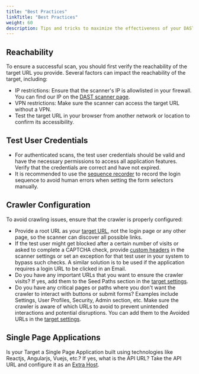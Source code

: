 ```yaml
---
title: "Best Practices"
linkTitle: "Best Practices"
weight: 60
description: Tips and tricks to maximize the effectiveness of your DAST scans from the first attempt.
---
```


## Reachability

To ensure a successful scan, you should first verify the reachability of the target URL you provide. Several factors can impact the reachability of the target, including:
- IP restrictions: Ensure that the scanner's IP is allowlisted in your firewall. You can find our IP on the [DAST scanner page].
- VPN restrictions: Make sure the scanner can access the target URL without a VPN.
- Test the target URL in your browser from another network or location to confirm its accessibility.

## Test User Credentials

- For authenticated scans, the test user credentials should be valid and have the necessary permissions to access all application features. Verify that the credentials are correct and have not expired.
- It is recommended to use the [sequence recorder] to record the login sequence to avoid human errors when setting the form selectors manually.

## Crawler Configuration

To avoid crawling issues, ensure that the crawler is properly configured:
- Provide a root URL as your [target URL], not the login page or any other page, so the scanner can discover all possible links.
- If the test user might get blocked after a certain number of visits or asked to complete a CAPTCHA check, provide [custom headers] in the scanner settings or set an exception for that test user in your system to bypass such checks. A similar solution is to be used if the application requires a login URL to be clicked in an Email.
- Do you have any important URLs that you want to ensure the crawler visits? If yes, add them to the Seed Paths section in the [target settings].
- Do you have any critical pages or paths where you don't want the crawler to interact with buttons or submit forms? Examples include Settings, User Profiles, Security, Admin section, etc. Make sure the crawler is aware of which URLs to avoid to prevent unintended interactions and potential disruptions. You can add them to the Avoided URLs in the [target settings].

## Single Page Applications

Is your Target a Single Page Application built using technologies like Reactjs, Angularjs, Vuejs, etc.? If yes, what is the API URL? Take the API URL and configure it as an [Extra Host].

<!-- links -->

[DAST Scanner page]: /platform-deep-dive/scans
[sequence recorder]: /platform-deep-dive/scans/sequence-recorder
[target URL]: /platform-deep-dive/scans/targets/#examples-of-dast-targets
[custom headers]: /platform-deep-dive/scans/target-auth/#custom-headers
[target settings]: /platform-deep-dive/scans/targets/#configuring-a-target
[Extra Host]: /platform-deep-dive/scans/extra-hosts/

